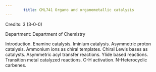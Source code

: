 ```yaml
---
        title: CML741 Organo and organometallic catalysis
---
```

Credits: 3 (3-0-0)

Department: Department of Chemistry

Introduction. Enamine catalysis. Iminium catalysis. Asymmetric proton catalysis. Ammonium ions as chiral templates. Chiral Lewis bases as catalysts. Asymmetric acyl transfer reactions. Ylide based reactions. Transition metal catalyzed reactions. C-H activation. N-Heterocyclic carbenes.